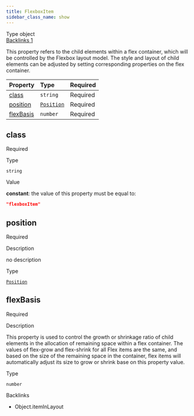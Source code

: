 ```yaml
---
title: FlexboxItem
sidebar_class_name: show
---
```


<div className="section-badges">

<div className="badge type">
        <span className="label">Type</span>
        <span className="value">object</span>
      </div>

<a href="#backlinks" className="badge backlinks">
          <span className="label">Backlinks</span>
          <span className="value">1</span>
        </a>

</div>

This property refers to the child elements within a flex container, which will be controlled by the Flexbox layout model.
The style and layout of child elements can be adjusted by setting corresponding properties on the flex container.

<div className="property-preview">

<div className="property-table">

| Property                | Type                                 | Required                                            |
| :---------------------- | :----------------------------------- | :-------------------------------------------------- |
| [class](#class)         | `string`                             | <span className="property-required">Required</span> |
| [position](#position)   | [`Position`](/specs/layout/position) | <span className="property-required">Required</span> |
| [flexBasis](#flexbasis) | `number`                             | <span className="property-required">Required</span> |

</div>

</div>

<div className="property">

<div className="property-heading">

## class

<span className="property-required">Required</span>

</div>

<div className="property-item">

Type

`string`

</div>

<div className="property-item">

Value

<div className="value-description">

**constant**: the value of this property must be equal to:

```json
"flexboxItem"
```

</div>

</div>

</div>

<div className="property">

<div className="property-heading">

## position

<span className="property-required">Required</span>

</div>

<div className="property-item">

Description

no description

</div>

<div className="property-item">

Type

[`Position`](/specs/layout/position)

</div>

</div>

<div className="property">

<div className="property-heading">

## flexBasis

<span className="property-required">Required</span>

</div>

<div className="property-item">

Description

This property is used to control the growth or shrinkage ratio of child elements in the allocation of remaining space within a flex container. The values of flex-grow and flex-shrink for all Flex items are the same, and based on the size of the remaining space in the container, flex items will automatically adjust its size to grow or shrink base on this property value.

</div>

<div className="property-item">

Type

`number`

</div>

</div>

<div id="backlinks" className="section-backlinks">

<div className="backlinks-title">Backlinks</div>

<ul className="backlinks-list">

<li className="backlink">
      <Link to='/specs/layout/object#iteminlayout'>Object.itemInLayout</Link>
      </li>

</ul>

</div>
